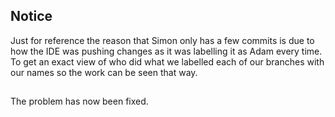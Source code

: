 ## Notice

Just for reference the reason that Simon only has a few commits is due to how the IDE was pushing changes as it was labelling it as Adam every time. To get an exact view of who did what we labelled each of our branches with our names so the work can be seen that way.

##

The problem has now been fixed.
